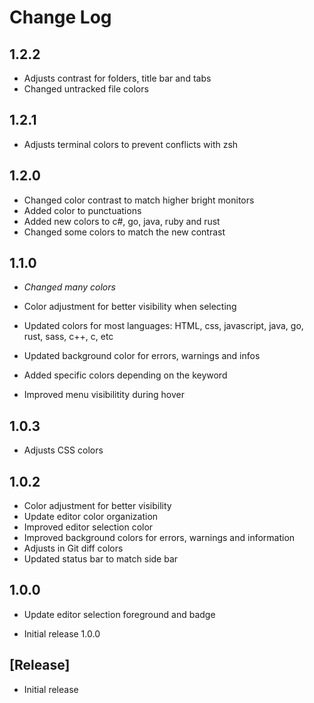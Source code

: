 # Change Log

## 1.2.2

- Adjusts contrast for folders, title bar and tabs
- Changed untracked file colors

## 1.2.1

- Adjusts terminal colors to prevent conflicts with zsh

## 1.2.0

- Changed color contrast to match higher bright monitors
- Added color to punctuations
- Added new colors to c#, go, java, ruby and rust
- Changed some colors to match the new contrast

## 1.1.0

- _Changed many colors_

- Color adjustment for better visibility when selecting
- Updated colors for most languages: HTML, css, javascript, java, go, rust, sass, c++, c, etc
- Updated background color for errors, warnings and infos
- Added specific colors depending on the keyword
- Improved menu visibilitity during hover

## 1.0.3

- Adjusts CSS colors

## 1.0.2

- Color adjustment for better visibility
- Update editor color organization
- Improved editor selection color
- Improved background colors for errors, warnings and information
- Adjusts in Git diff colors
- Updated status bar to match side bar

## 1.0.0

- Update editor selection foreground and badge

- Initial release 1.0.0

## [Release]

- Initial release
